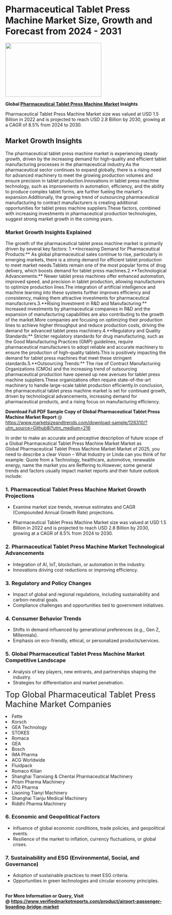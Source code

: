 <H1>Pharmaceutical Tablet Press Machine Market Size, Growth and Forecast from 2024 - 2031</H1><img class="aligncenter size-medium wp-image-584254" src="https://thirdeyenews.in/wp-content/uploads/2024/09/Global-Market-Research-300x168.jpeg" alt="" width="300" height="168" /><p><strong>Global&nbsp;<a href="https://www.marketsizeandtrends.com/download-sample/126310/?utm_source=Github8j?utm_medium=216">Pharmaceutical Tablet Press Machine Market</a> Insights</strong></p><p>Pharmaceutical Tablet Press Machine Market size was valued at USD 1.5 Billion in 2022 and is projected to reach USD 2.8 Billion by 2030, growing at a CAGR of 8.5% from 2024 to 2030.</p><p><h2>Market Growth Insights</h2> The pharmaceutical tablet press machine market is experiencing steady growth, driven by the increasing demand for high-quality and efficient tablet manufacturing processes in the pharmaceutical industry.As the pharmaceutical sector continues to expand globally, there is a rising need for advanced machinery to meet the growing production volumes and ensure precision in tablet production.Innovations in tablet press machine technology, such as improvements in automation, efficiency, and the ability to produce complex tablet forms, are further fueling the market's expansion.Additionally, the growing trend of outsourcing pharmaceutical manufacturing to contract manufacturers is creating additional opportunities for tablet press machine suppliers.These factors, combined with increasing investments in pharmaceutical production technologies, suggest strong market growth in the coming years. <h3>Market Growth Insights Explained</h3> The growth of the pharmaceutical tablet press machine market is primarily driven by several key factors: 1.**Increasing Demand for Pharmaceutical Products:** As global pharmaceutical sales continue to rise, particularly in emerging markets, there is a strong demand for efficient tablet production to meet market needs.Tablets remain one of the most popular forms of drug delivery, which boosts demand for tablet press machines.2.**Technological Advancements:** Newer tablet press machines offer enhanced automation, improved speed, and precision in tablet production, allowing manufacturers to optimize production lines.The integration of artificial intelligence and machine learning into these systems further improves efficiency and consistency, making them attractive investments for pharmaceutical manufacturers.3.**Rising Investment in R&D and Manufacturing:** Increased investments by pharmaceutical companies in R&D and the expansion of manufacturing capabilities are also contributing to the growth of the market.More companies are focusing on optimizing their production lines to achieve higher throughput and reduce production costs, driving the demand for advanced tablet press machinery.4.**Regulatory and Quality Standards:** Stricter regulatory standards for drug manufacturing, such as the Good Manufacturing Practices (GMP) guidelines, require pharmaceutical manufacturers to adopt reliable and accurate machinery to ensure the production of high-quality tablets.This is positively impacting the demand for tablet press machines that meet these stringent standards.5.**Outsourcing Trends:** The rise of Contract Manufacturing Organizations (CMOs) and the increasing trend of outsourcing pharmaceutical production have opened up new avenues for tablet press machine suppliers.These organizations often require state-of-the-art machinery to handle large-scale tablet production efficiently.In conclusion, the pharmaceutical tablet press machine market is set for continued growth, driven by technological advancements, increasing demand for pharmaceutical products, and a rising focus on manufacturing efficiency.</p><p><span class=""><strong>Download Full PDF Sample Copy of Global Pharmaceutical Tablet Press Machine Market Report</strong> @ <a href="https://www.marketsizeandtrends.com/download-sample/126310/?utm_source=Github8j?utm_medium=216" target="_blank">https://www.marketsizeandtrends.com/download-sample/126310/?utm_source=Github8j?utm_medium=216</a></span></p><p>In order to make an accurate and perceptive description of future scope of a Global&nbsp;Pharmaceutical Tablet Press Machine Market Market as Global&nbsp;Pharmaceutical Tablet Press Machine Market Market of 2025, you need to describe a clear Vision &ndash; What Industry or Linda can you think of for example: Quote from a Technology, healthcare, automotive, renewable energy, name the market you are Reffering to.However, some general trends and factors usually impact market reports and their future outlook include:</p><h3>1.&nbsp;<strong>Pharmaceutical Tablet Press Machine Market Growth Projections</strong></h3><ul><li>Examine market size trends, revenue estimates and CAGR (Compounded Annual Growth Rate) projections.</li><li><p>Pharmaceutical Tablet Press Machine Market size was valued at USD 1.5 Billion in 2022 and is projected to reach USD 2.8 Billion by 2030, growing at a CAGR of 8.5% from 2024 to 2030.</p></li></ul><h3>2.&nbsp;<strong>Pharmaceutical Tablet Press Machine Market Technological Advancements</strong></h3><ul><li>Integration of AI, IoT, blockchain, or automation in the industry.</li><li>Innovations driving cost reductions or improving efficiency.</li></ul><h3>3.&nbsp;<strong>Regulatory and Policy Changes</strong></h3><ul><li>Impact of global and regional regulations, including sustainability and carbon-neutral goals.</li><li>Compliance challenges and opportunities tied to government initiatives.</li></ul><h3>4.&nbsp;<strong>Consumer Behavior Trends</strong></h3><ul><li>Shifts in demand influenced by generational preferences (e.g., Gen Z, Millennials).</li><li>Emphasis on eco-friendly, ethical, or personalized products/services.</li></ul><h3>5.&nbsp;<strong>Global Pharmaceutical Tablet Press Machine Market Competitive Landscape</strong></h3><ul><li>Analysis of key players, new entrants, and partnerships shaping the industry.</li><li>Strategies for differentiation and market penetration.</li></ul><p data-pm-slice="1 1 []"><span style="color: inherit; font-family: inherit; font-size: 25px;">Top Global Pharmaceutical Tablet Press Machine Market Companies</span></p><div class="" data-test-id=""><p><li>Fette</li><li> Korsch</li><li> GEA Technology</li><li> STOKES</li><li> Romaca</li><li> GEA</li><li> Bosch</li><li> IMA Pharma</li><li> ACG Worldwide</li><li> Fluidpack</li><li> Romaco Kilian</li><li> Shanghai Tianxiang & Chentai Pharmaceutical Machinery</li><li> Prism Pharma Machinery</li><li> ATG Pharma</li><li> Liaoning Tianyi Machinery</li><li> Shanghai Tianju Medical Machinery</li><li> Riddhi Pharma Machinery</li></p></div><h3>6.&nbsp;<strong>Economic and Geopolitical Factors</strong></h3><ul><li>Influence of global economic conditions, trade policies, and geopolitical events.</li><li>Resilience of the market to inflation, currency fluctuations, or global crises.</li></ul><h3>7.&nbsp;<strong>Sustainability and ESG (Environmental, Social, and Governance)</strong></h3><ul><li>Adoption of sustainable practices to meet ESG criteria.</li><li>Opportunities in green technologies and circular economy principles.</li></ul><h2><strong style="font-size: 14px;">For More Information or Query, Visit @&nbsp;</strong><a style="background-color: #ffffff; font-size: 14px;" href="https://www.marketsizeandtrends.com/report/pharmaceutical-tablet-press-machine-market/" target="_blank">https://www.verifiedmarketreports.com/product/airport-passenger-boarding-bridge-market</a></h2>
